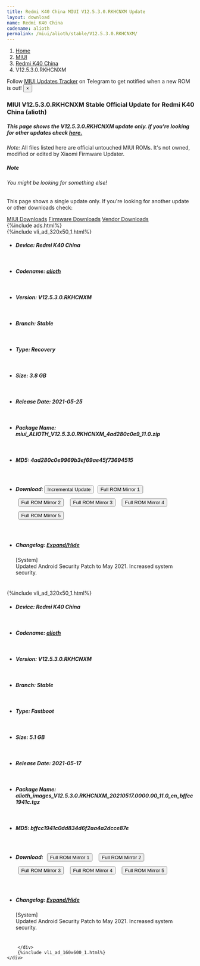 ```yaml
---
title: Redmi K40 China MIUI V12.5.3.0.RKHCNXM Update
layout: download
name: Redmi K40 China
codename: alioth
permalink: /miui/alioth/stable/V12.5.3.0.RKHCNXM/
---
```

<nav aria-label="breadcrumb">
    <ol class="breadcrumb">
        <li class="breadcrumb-item"><a href="/">Home</a></li>
        <li class="breadcrumb-item"><a href="/miui/">MIUI</a></li>
        <li class="breadcrumb-item"><a href="/miui/alioth/">Redmi K40 China</a></li>
        <li class="breadcrumb-item active" aria-current="page">V12.5.3.0.RKHCNXM</li>
    </ol>
</nav>
<div class="alert alert-primary alert-dismissible fade show" role="alert">
    Follow <a href="https://t.me/MIUIUpdatesTracker" class="alert-link">MIUI Updates Tracker</a> on Telegram to get
    notified when a new ROM is out!
    <button type="button" class="close" data-dismiss="alert" aria-label="Close">
        <span aria-hidden="true">&times;</span>
    </button>
</div>
<div class="col-12 mx-auto">
    <h3 class="title bg-light p-2 rounded">MIUI V12.5.3.0.RKHCNXM Stable Official Update for Redmi K40 China (alioth)</h3>
    <h5>This page shows the V12.5.3.0.RKHCNXM update only. If you're looking for other updates check
        <a href="/miui/alioth/">here.</a></h5>
    <p><i>Note: </i>All files listed here are official untouched MIUI ROMs.
        It's not owned, modified or edited by Xiaomi Firmware Updater.</p>
    <div class="card">
        <div class="card-body">
            <h5 class="card-title">Note</h5>
            <h6 class="card-subtitle mb-2 text-muted">You might be looking for something else!</h6>
            <p class="card-text">This page shows a single update only.
                If you're looking for another update or other downloads check:</p>
            <a href="/miui/" class="card-link">MIUI Downloads</a>
            <a href="/firmware/" class="card-link">Firmware Downloads</a>
            <a href="/vendor/" class="card-link">Vendor Downloads</a>
        </div>
    </div>
    {%include ads.html%}
    <div class="row justify-content-center">
        <div class="col-10" id="downloads">
                    <div class="card card-body">
            {%include vli_ad_320x50_1.html%}
            <ul class="list-unstyled">
                <li style="padding-bottom: 10px;">
                    <h5><b>Device: </b>Redmi K40 China</h5>
                </li>
                <li style="padding-bottom: 10px;">
                    <h5><b>Codename: </b> <a href="/miui/alioth/" target="_blank">alioth</a> </h5>
                </li>
                <li style="padding-bottom: 10px;">
                    <h5><b>Version: </b>V12.5.3.0.RKHCNXM</h5>
                </li>
                <li style="padding-bottom: 10px;">
                    <h5><b>Branch: </b>Stable</h5>
                </li>
                <li style="padding-bottom: 10px;">
                    <h5><b>Type: </b>Recovery</h5>
                </li>
                <li style="padding-bottom: 10px;">
                    <h5><b>Size: </b>3.8 GB</h5>
                </li>
                <li style="padding-bottom: 10px;">
                    <h5><b>Release Date: </b>2021-05-25</h5>
                </li>
                <li style="padding-bottom: 10px;">
                    <h5><b>Package Name: </b><span id="filename" class="text-dark">miui_ALIOTH_V12.5.3.0.RKHCNXM_4ad280c0e9_11.0.zip</span></h5>
                </li>
                <li style="padding-bottom: 10px;">
                    <h5><b>MD5: </b><span id="md5" class="text-muted">4ad280c0e9969b3ef69ae45f73694515</span></h5>
                </li>
                <li style="padding-bottom: 10px;">
                    <h5><b>Download: </b><button type="button" id="incremental_download" class="btn btn-warning" onclick="window.open('https://bigota.d.miui.com/V12.5.3.0.RKHCNXM/miui-blockota-alioth-V12.5.2.0.RKHCNXM-V12.5.3.0.RKHCNXM-375c6ece2e-11.0.zip', '_blank');"><i class="fa fa-download"></i> Incremental Update</button> <button type="button" id="download" class="btn btn-primary" style="margin: 7px;" onclick="window.open('https://cdn-ota.azureedge.net/V12.5.3.0.RKHCNXM/miui_ALIOTH_V12.5.3.0.RKHCNXM_4ad280c0e9_11.0.zip', '_blank');"><i class="fa fa-download"></i> Full ROM Mirror 1</button> <button type="button" id="download" class="btn btn-primary" style="margin: 7px;" onclick="window.open('https://cdnorg.d.miui.com/V12.5.3.0.RKHCNXM/miui_ALIOTH_V12.5.3.0.RKHCNXM_4ad280c0e9_11.0.zip', '_blank');"><i class="fa fa-download"></i> Full ROM Mirror 2</button> <button type="button" id="download" class="btn btn-primary" style="margin: 7px;" onclick="window.open('https://bn.d.miui.com/V12.5.3.0.RKHCNXM/miui_ALIOTH_V12.5.3.0.RKHCNXM_4ad280c0e9_11.0.zip', '_blank');"><i class="fa fa-download"></i> Full ROM Mirror 3</button> <button type="button" id="download" class="btn btn-primary" style="margin: 7px;" onclick="window.open('https://bigota.d.miui.com/V12.5.3.0.RKHCNXM/miui_ALIOTH_V12.5.3.0.RKHCNXM_4ad280c0e9_11.0.zip', '_blank');"><i class="fa fa-download"></i> Full ROM Mirror 4</button> <button type="button" id="download" class="btn btn-primary" style="margin: 7px;" onclick="window.open('https://hugeota.d.miui.com/V12.5.3.0.RKHCNXM/miui_ALIOTH_V12.5.3.0.RKHCNXM_4ad280c0e9_11.0.zip', '_blank');"><i class="fa fa-download"></i> Full ROM Mirror 5</button></h5>
                </li>
                <li style="padding-bottom: 10px;">
                    <h5><b>Changelog: </b><a href="#alioth_1_changelog" data-toggle="collapse" role="button"
                            aria-expanded="false" aria-controls="alioth_1_changelog"> <i class="fa fa-arrow-down"
                                aria-hidden="true"></i> Expand/Hide</a></h5>
                    <div class="collapse" id="alioth_1_changelog">
                        <p id="changelog_text">[System]<br>Updated Android Security Patch to May 2021. Increased system security.</p>
                    </div>
                </li>
            </ul>
        </div>
        <div class="card card-body">
            {%include vli_ad_320x50_1.html%}
            <ul class="list-unstyled">
                <li style="padding-bottom: 10px;">
                    <h5><b>Device: </b>Redmi K40 China</h5>
                </li>
                <li style="padding-bottom: 10px;">
                    <h5><b>Codename: </b> <a href="/miui/alioth/" target="_blank">alioth</a> </h5>
                </li>
                <li style="padding-bottom: 10px;">
                    <h5><b>Version: </b>V12.5.3.0.RKHCNXM</h5>
                </li>
                <li style="padding-bottom: 10px;">
                    <h5><b>Branch: </b>Stable</h5>
                </li>
                <li style="padding-bottom: 10px;">
                    <h5><b>Type: </b>Fastboot</h5>
                </li>
                <li style="padding-bottom: 10px;">
                    <h5><b>Size: </b>5.1 GB</h5>
                </li>
                <li style="padding-bottom: 10px;">
                    <h5><b>Release Date: </b>2021-05-17</h5>
                </li>
                <li style="padding-bottom: 10px;">
                    <h5><b>Package Name: </b><span id="filename" class="text-dark">alioth_images_V12.5.3.0.RKHCNXM_20210517.0000.00_11.0_cn_bffcc1941c.tgz</span></h5>
                </li>
                <li style="padding-bottom: 10px;">
                    <h5><b>MD5: </b><span id="md5" class="text-muted">bffcc1941c0dd834d6f2aa4a2dcce87e</span></h5>
                </li>
                <li style="padding-bottom: 10px;">
                    <h5><b>Download: </b> <button type="button" id="download" class="btn btn-primary" style="margin: 7px;" onclick="window.open('https://cdn-ota.azureedge.net/V12.5.3.0.RKHCNXM/alioth_images_V12.5.3.0.RKHCNXM_20210517.0000.00_11.0_cn_bffcc1941c.tgz', '_blank');"><i class="fa fa-download"></i> Full ROM Mirror 1</button> <button type="button" id="download" class="btn btn-primary" style="margin: 7px;" onclick="window.open('https://cdnorg.d.miui.com/V12.5.3.0.RKHCNXM/alioth_images_V12.5.3.0.RKHCNXM_20210517.0000.00_11.0_cn_bffcc1941c.tgz', '_blank');"><i class="fa fa-download"></i> Full ROM Mirror 2</button> <button type="button" id="download" class="btn btn-primary" style="margin: 7px;" onclick="window.open('https://bn.d.miui.com/V12.5.3.0.RKHCNXM/alioth_images_V12.5.3.0.RKHCNXM_20210517.0000.00_11.0_cn_bffcc1941c.tgz', '_blank');"><i class="fa fa-download"></i> Full ROM Mirror 3</button> <button type="button" id="download" class="btn btn-primary" style="margin: 7px;" onclick="window.open('https://bigota.d.miui.com/V12.5.3.0.RKHCNXM/alioth_images_V12.5.3.0.RKHCNXM_20210517.0000.00_11.0_cn_bffcc1941c.tgz', '_blank');"><i class="fa fa-download"></i> Full ROM Mirror 4</button> <button type="button" id="download" class="btn btn-primary" style="margin: 7px;" onclick="window.open('https://hugeota.d.miui.com/V12.5.3.0.RKHCNXM/alioth_images_V12.5.3.0.RKHCNXM_20210517.0000.00_11.0_cn_bffcc1941c.tgz', '_blank');"><i class="fa fa-download"></i> Full ROM Mirror 5</button></h5>
                </li>
                <li style="padding-bottom: 10px;">
                    <h5><b>Changelog: </b><a href="#alioth_2_changelog" data-toggle="collapse" role="button"
                            aria-expanded="false" aria-controls="alioth_2_changelog"> <i class="fa fa-arrow-down"
                                aria-hidden="true"></i> Expand/Hide</a></h5>
                    <div class="collapse" id="alioth_2_changelog">
                        <p id="changelog_text">[System]<br>Updated Android Security Patch to May 2021. Increased system security.</p>
                    </div>
                </li>
            </ul>
        </div>

        </div>
        {%include vli_ad_160x600_1.html%}
    </div>
</div>
